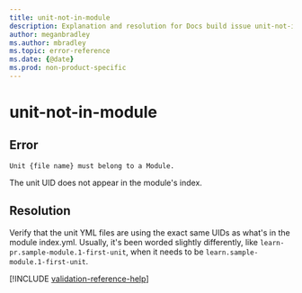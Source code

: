 ```yaml
---
title: unit-not-in-module
description: Explanation and resolution for Docs build issue unit-not-in-module.
author: meganbradley
ms.author: mbradley
ms.topic: error-reference
ms.date: {@date}
ms.prod: non-product-specific
---
```

# unit-not-in-module
<!-- error code tentatively drafted based on Yun's doc - may need to change doc and file name later! -->

## Error

`Unit {file name} must belong to a Module.`

The unit UID does not appear in the module's index.

## Resolution

Verify that the unit YML files are using the exact same UIDs as what's in the module index.yml. Usually, it's been worded slightly differently, like `learn-pr.sample-module.1-first-unit`, when it needs to be `learn.sample-module.1-first-unit`.

<!--make sure to add this file to your includes folder and verify the path-->
[!INCLUDE [validation-reference-help](../includes/validation-reference-help.md)]